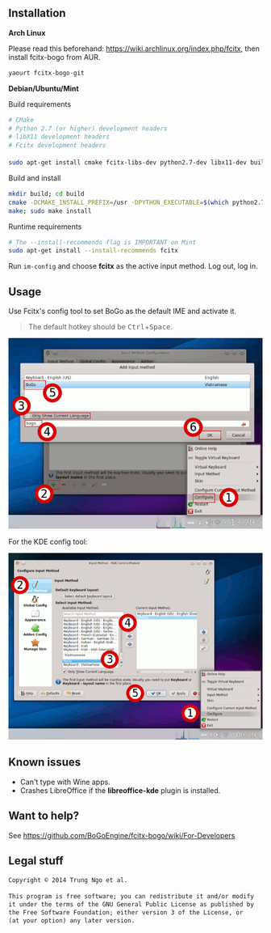 ## Installation 

**Arch Linux**

Please read this beforehand: https://wiki.archlinux.org/index.php/fcitx, then install fcitx-bogo from AUR.

```bash
yaourt fcitx-bogo-git
```

**Debian/Ubuntu/Mint**

Build requirements

```bash
# CMake
# Python 2.7 (or higher) development headers
# libX11 development headers
# Fcitx development headers

sudo apt-get install cmake fcitx-libs-dev python2.7-dev libx11-dev build-essential
```

Build and install

```bash
mkdir build; cd build
cmake -DCMAKE_INSTALL_PREFIX=/usr -DPYTHON_EXECUTABLE=$(which python2.7) ..
make; sudo make install
```

Runtime requirements

```bash
# The --install-recommends flag is IMPORTANT on Mint
sudo apt-get install --install-recommends fcitx
```

Run `im-config` and choose **fcitx** as the active input method. Log out, log in.

## Usage

Use Fcitx's config tool to set BoGo as the default IME and activate it.

> The default hotkey should be <kbd>Ctrl</kbd>+<kbd>Space</kbd>.

![Setup fcitx-bogo](/data/tut_gtk.png)

For the KDE config tool:

![Setup fcitx-bogo](/data/tut.png)

## Known issues

- Can't type with Wine apps.
- Crashes LibreOffice if the **libreoffice-kde** plugin is installed.

## Want to help?

See https://github.com/BoGoEngine/fcitx-bogo/wiki/For-Developers

## Legal stuff

    Copyright © 2014 Trung Ngo et al.

    This program is free software; you can redistribute it and/or modify
    it under the terms of the GNU General Public License as published by
    the Free Software Foundation; either version 3 of the License, or
    (at your option) any later version.
